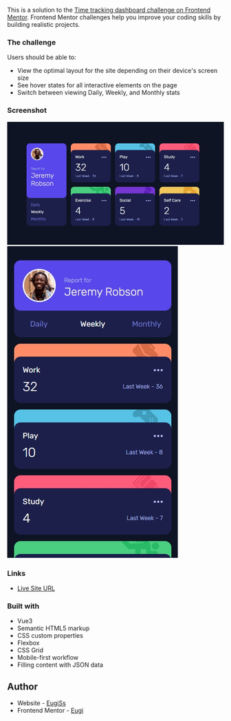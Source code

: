 This is a solution to the [Time tracking dashboard challenge on Frontend Mentor](https://www.frontendmentor.io/challenges/time-tracking-dashboard-UIQ7167Jw). Frontend Mentor challenges help you improve your coding skills by building realistic projects.

### The challenge

Users should be able to:

- View the optimal layout for the site depending on their device's screen size
- See hover states for all interactive elements on the page
- Switch between viewing Daily, Weekly, and Monthly stats

### Screenshot

![](/screenshots/desktop.jpg)
![](/screenshots/mobile.jpg)

### Links

- [Live Site URL](https://eugiss.github.io/Time-tracking-dashboard/)

### Built with

- Vue3
- Semantic HTML5 markup
- CSS custom properties
- Flexbox
- CSS Grid
- Mobile-first workflow
- Filling content with JSON data

## Author

- Website - [EugiSs](https://github.com/EugiSs)
- Frontend Mentor - [Eugi](https://www.frontendmentor.io/profile/EugiSs)
